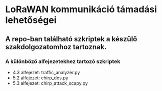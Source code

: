 # LoRaWAN kommunikáció támadási lehetőségei

## A repo-ban található szkriptek a készülő szakdolgozatomhoz tartoznak.

### A különböző alfejezetekhez tartozó szkriptek
- 4.3 alfejezet: traffic_analyzer.py
- 5.2 alfejezet: chirp_dos.py
- 5.3 alfejezet: chirp_attack_scapy.py
